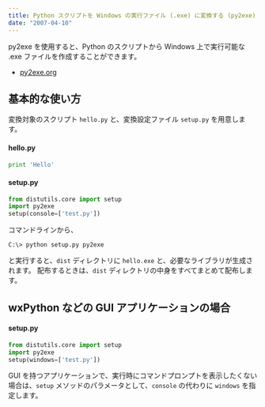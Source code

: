 ```yaml
---
title: Python スクリプトを Windows の実行ファイル (.exe) に変換する (py2exe)
date: "2007-04-10"
---
```


py2exe を使用すると、Python のスクリプトから Windows 上で実行可能な .exe ファイルを作成することができます。

- [py2exe.org](http://www.py2exe.org/)


基本的な使い方
----

変換対象のスクリプト `hello.py` と、変換設定ファイル `setup.py` を用意します。

#### hello.py

```python
print 'Hello'
```

#### setup.py

```python
from distutils.core import setup
import py2exe
setup(console=['test.py'])
```

コマンドラインから、

```
C:\> python setup.py py2exe
```

と実行すると、`dist` ディレクトリに `hello.exe` と、必要なライブラリが生成されます。
配布するときは、`dist` ディレクトリの中身をすべてまとめて配布します。


wxPython などの GUI アプリケーションの場合
----

#### setup.py

```python
from distutils.core import setup
import py2exe
setup(windows=['test.py'])
```

GUI を持つアプリケーションで、実行時にコマンドプロンプトを表示したくない場合は、`setup` メソッドのパラメータとして、`console` の代わりに `windows` を指定します。

